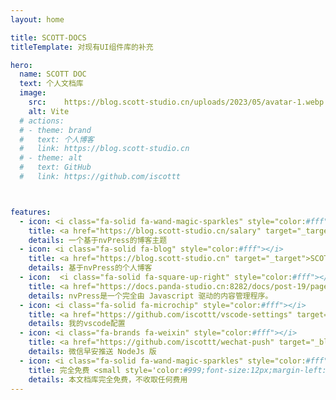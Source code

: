 ```yaml
---
layout: home

title: SCOTT-DOCS
titleTemplate: 对现有UI组件库的补充

hero:
  name: SCOTT DOC
  text: 个人文档库
  image:
    src: 	https://blog.scott-studio.cn/uploads/2023/05/avatar-1.webp
    alt: Vite
  # actions:
  # - theme: brand
  #   text: 个人博客
  #   link: https://blog.scott-studio.cn
  # - theme: alt
  #   text: GitHub
  #   link: https://github.com/iscottt



features:
  - icon: <i class="fa-solid fa-wand-magic-sparkles" style="color:#fff"></i>
    title: <a href="https://blog.scott-studio.cn/salary" target="_target">Salary主题</a> <small style='color:#999;font-size:12px;margin-left:10px'>Power By SCOTT STUDIO</small>
    details: 一个基于nvPress的博客主题
  - icon: <i class="fa-solid fa-blog" style="color:#fff"></i>
    title: <a href="https://blog.scott-studio.cn" target="_target">SCOTT STUDIO</a> <small style='color:#999;font-size:12px;margin-left:10px'>Power By SCOTT STUDIO</small>
    details: 基于nvPress的个人博客
  - icon:  <i class="fa-solid fa-square-up-right" style="color:#fff"></i>
    title: <a href="https://docs.panda-studio.cn:8282/docs/post-19/page-100" target="_target">nvPress</a>  <small style='color:#999;font-size:12px;margin-left:10px'>Power By Panda Studio</small>
    details: nvPress是一个完全由 Javascript 驱动的内容管理程序。
  - icon: <i class="fa-solid fa-microchip" style="color:#fff"></i>
    title: <a href="https://github.com/iscottt/vscode-settings" target="_blank">vscode-settings</a> <small style='color:#999;font-size:12px;margin-left:10px'>Power By SCOTT STUDIO</small>
    details: 我的vscode配置
  - icon: <i class="fa-brands fa-weixin" style="color:#fff"></i>
    title: <a href="https://github.com/iscottt/wechat-push" target="_blank">Wechat Push</a> <small style='color:#999;font-size:12px;margin-left:10px'>Power By SCOTT STUDIO</small>
    details: 微信早安推送 NodeJs 版
  - icon: <i class="fa-solid fa-wand-magic-sparkles" style="color:#fff"></i>
    title: 完全免费 <small style='color:#999;font-size:12px;margin-left:10px'>Power By SCOTT STUDIO</small>
    details: 本文档库完全免费，不收取任何费用
---
```


